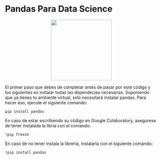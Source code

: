 <h1> Pandas Para Data Science</h1>

<div align="center">
    <img src="https://i.ibb.co/rdv5b7z/Pandas.png" height="200">
</div>

El primer paso que debes de completar antes de pasar por este código y los siguientes es instalar todas las dependecias necesarias. Suponiendo que ya tienes tu ambiente virtual, solo necesitará instalar pandas. Para hacer eso, ejecute el siguiente comando: 
 
 <code>pip install pandas</code>

En caso de estar escribiendo su código en Google Colaboratory, asegurese de tener instalada la libría con el comando:

 <code>!pip freeze</code> 
 
En caso de no tener instala la librería, instalarla con el siguiente comando:

<code>!pip install pandas</code>
